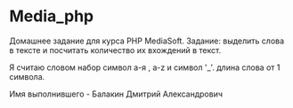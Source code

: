 # Media_php
Домашнее задание для курса PHP MediaSoft.
Задание: выделить слова в тексте и посчитать количество их вхождений в текст.

Я считаю словом набор символ а-я , a-z  и символ '_'. длина слова от 1 символа.


Имя выполнившего - Балакин Дмитрий Александрович
